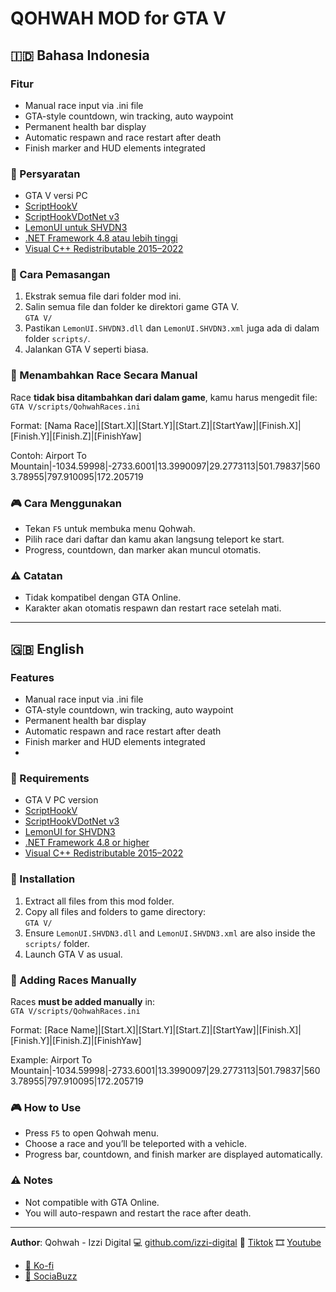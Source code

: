 # QOHWAH MOD for GTA V

## 🇮🇩 Bahasa Indonesia
### Fitur

- Manual race input via .ini file
- GTA-style countdown, win tracking, auto waypoint
- Permanent health bar display
- Automatic respawn and race restart after death
- Finish marker and HUD elements integrated

### 📌 Persyaratan

- GTA V versi PC
- [ScriptHookV](https://www.dev-c.com/gtav/scripthookv/)
- [ScriptHookVDotNet v3](https://github.com/crosire/scripthookvdotnet/releases)
- [LemonUI untuk SHVDN3](https://github.com/LemonUIbyLemon/LemonUI/releases)
- [.NET Framework 4.8 atau lebih tinggi](https://dotnet.microsoft.com/en-us/download/dotnet-framework/net48)
- [Visual C++ Redistributable 2015–2022](https://aka.ms/vs/17/release/vc_redist.x64.exe)

### 📁 Cara Pemasangan

1. Ekstrak semua file dari folder mod ini.
2. Salin semua file dan folder ke direktori game GTA V.  
   `GTA V/`
3. Pastikan `LemonUI.SHVDN3.dll` dan `LemonUI.SHVDN3.xml` juga ada di dalam folder `scripts/`.
4. Jalankan GTA V seperti biasa.

### 📄 Menambahkan Race Secara Manual

Race **tidak bisa ditambahkan dari dalam game**, kamu harus mengedit file:
`GTA V/scripts/QohwahRaces.ini`

Format:
[Nama Race]|[Start.X]|[Start.Y]|[Start.Z]|[StartYaw]|[Finish.X]|[Finish.Y]|[Finish.Z]|[FinishYaw]

Contoh:
Airport To Mountain|-1034.59998|-2733.6001|13.3990097|29.2773113|501.79837|5603.78955|797.910095|172.205719

### 🎮 Cara Menggunakan

- Tekan `F5` untuk membuka menu Qohwah.
- Pilih race dari daftar dan kamu akan langsung teleport ke start.
- Progress, countdown, dan marker akan muncul otomatis.

### ⚠️ Catatan

- Tidak kompatibel dengan GTA Online.
- Karakter akan otomatis respawn dan restart race setelah mati.

---

## 🇬🇧 English

### Features

- Manual race input via .ini file
- GTA-style countdown, win tracking, auto waypoint
- Permanent health bar display
- Automatic respawn and race restart after death
- Finish marker and HUD elements integrated
- 
### 📌 Requirements

- GTA V PC version
- [ScriptHookV](https://www.dev-c.com/gtav/scripthookv/)
- [ScriptHookVDotNet v3](https://github.com/crosire/scripthookvdotnet/releases)
- [LemonUI for SHVDN3](https://github.com/LemonUIbyLemon/LemonUI/releases)
- [.NET Framework 4.8 or higher](https://dotnet.microsoft.com/en-us/download/dotnet-framework/net48)
- [Visual C++ Redistributable 2015–2022](https://aka.ms/vs/17/release/vc_redist.x64.exe)

### 📁 Installation

1. Extract all files from this mod folder.
2. Copy all files and folders to game directory:  
   `GTA V/`
3. Ensure `LemonUI.SHVDN3.dll` and `LemonUI.SHVDN3.xml` are also inside the `scripts/` folder.
4. Launch GTA V as usual.

### 📄 Adding Races Manually

Races **must be added manually** in:  
`GTA V/scripts/QohwahRaces.ini`

Format:
[Race Name]|[Start.X]|[Start.Y]|[Start.Z]|[StartYaw]|[Finish.X]|[Finish.Y]|[Finish.Z]|[FinishYaw]

Example:
Airport To Mountain|-1034.59998|-2733.6001|13.3990097|29.2773113|501.79837|5603.78955|797.910095|172.205719

### 🎮 How to Use

- Press `F5` to open Qohwah menu.
- Choose a race and you’ll be teleported with a vehicle.
- Progress bar, countdown, and finish marker are displayed automatically.

### ⚠️ Notes

- Not compatible with GTA Online.
- You will auto-respawn and restart the race after death.

---

**Author**: Qohwah - Izzi Digital
💻 [github.com/izzi-digital](https://github.com/izzi-digital)
🎵 [Tiktok](https://www.tiktok.com/@qohwah_id)
🎞️ [Youtube](https://www.youtube.com/@qohwah-id)

- [🍵 Ko-fi](https://ko-fi.com/izzidigi)
- [💜 SociaBuzz](https://sociabuzz.com/qohwah)
